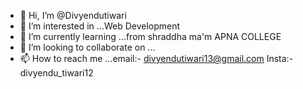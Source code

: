 - 👋 Hi, I’m @Divyendutiwari
- 👀 I’m interested in ...Web Development
- 🌱 I’m currently learning ...from shraddha ma'm APNA COLLEGE
- 💞️ I’m looking to collaborate on ...
- 📫 How to reach me ...email:- divyendutiwari13@gmail.com Insta:-divyendu_tiwari12

<!---
Divyendutiwari/Divyendutiwari is a ✨ special ✨ repository because its `README.md` (this file) appears on your GitHub profile.
You can click the Preview link to take a look at your changes.
--->
